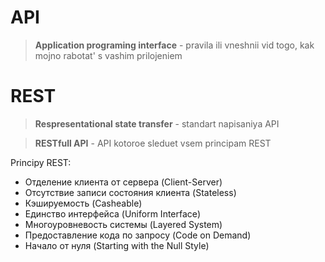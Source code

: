 # API 
> **Application programing interface** - pravila ili vneshnii vid togo, kak mojno rabotat' s vashim prilojeniem

# REST
> **Respresentational state transfer** - standart napisaniya API 

> **RESTfull API** - API kotoroe sleduet vsem principam REST

Principy REST:
* Отделение клиента от сервера (Client-Server)
* Отсутствие записи состояния клиента (Stateless)
* Кэшируемость (Casheable)
* Единство интерфейса (Uniform Interface)
* Многоуровневость системы (Layered System)
* Предоставление кода по запросу (Code on Demand)
* Начало от нуля (Starting with the Null Style)
